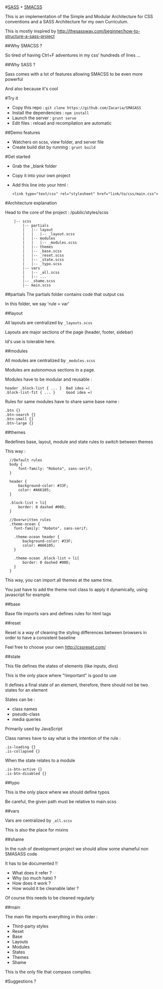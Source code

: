 #[SASS](http://sass-lang.com/) + [SMACSS](http://smacss.com/)

This is an implementation of the Simple and Modular Architecture for CSS conventions and a SASS Architecture for my own Curriculum.
 
This is mostly inspired by <http://thesassway.com/beginner/how-to-structure-a-sass-project>


##Why SMACSS ?

So tired of having Ctrl+F adventures in my css' hundreds of lines ...

##Why SASS ?

Sass comes with a lot of features allowing SMACSS to be even more powerful 

And also because it's cool

#Try it

-   Copy this repo : `git clone https://github.com/Zacaria/SMASASS`
-   Install the dependencies : `npm install`
-   Launch the server : `grunt serve`
-   Edit files : reload and recompilation are automatic

##Demo features

-   Watchers on scss, view folder, and server file
-   Create build dist by running : `grunt build`


#Get started

- Grab the \_blank folder
- Copy it into your own project
- Add this line into your html :
    
    `<link type="text/css" rel="stylesheet" href="link/to/css/main.css">`


#Architecture explanation

Head to the core of the project : /public/styles/scss
    
        |-- scss
            |-- partials
            |   |-- layout
            |   |   |-- _layout.scss 
            |   |-- modules
            |   |   |-- _modules.scss 
            |   |-- themes
            |   |-- _base.scss
            |   |-- _reset.scss
            |   |-- _state.scss
            |   |-- _typo.scss
            |-- vars
            |   |-- _all.scss
            |   |-- ...
            |-- _shame.scss
            |-- main.scss

         
<a name="partials"/>         
##partials
The partials folder contains code that output css

In this folder, we say 'rule = var'
         
<a name="layout"/>         
##layout

All layouts are centralized by `_layouts.scss`

Layouts are major sections of the page (header, footer, sidebar)

Id's use is tolerable here.

<a name="modules"/>
##modules

All modules are centralized by `_modules.scss` 

Modules are autonomous sections in a page.

Modules have to be modular and reusable : 

    header .block-list { ... }  Bad idea =(
    .block-list-fit { ... }     Good idea =)

Rules for same modules have to share same base name :

    .btn {}
    .btn-search {}
    .btn-small {}
    .btn-large {}

<a name="themes"/>
##themes

Redefines base, layout, module and state rules to switch between themes

This way :

      //Default rules
      body {
          font-family: "Roboto", sans-serif;
      }
    
      header {
          background-color: #33F;
          color: #A66105;
      }
    
      .block-list > li{
          border: 0 dashed #00D;
      }
    
      //Overwritten rules
      .theme-ocean {
        font-family: "Roboto", sans-serif;
    
        .theme-ocean header {
            background-color: #33F;
            color: #A66105;
        }
    
        .theme-ocean .block-list > li{
            border: 0 dashed #00D;
        }
      }

This way, you can import all themes at the same time.

You just have to add the theme root class to apply it dynamically, using javascript for example.

<a name="base"/>
##base

Base file imports vars and defines rules for html tags

<a name="reset"/>
##reset

Reset is a way of cleaning the styling differences between browsers in order to have a consistent baseline

Feel free to choose your own <http://cssreset.com/>

<a name="state"/>
##state

This file defines the states of elements (like inputs, divs)

This is the only place where "!important" is good to use

It defines a final state of an element, therefore, there should not be two states for an element

States can be :
- class names
- pseudo-class
- media queries

Primarily used by JavaScript

Class names have to say what is the intention of the rule :

    .is-loading {}
    .is-collapsed {}

When the state relates to a module

    .is-btn-active {}
    .is-btn-disabled {}

<a name="typo"/>
##typo

This is the only place where we should define typos

Be careful, the given path must be relative to main.scss

<a name="vars"/>
##vars

Vars are centralized by `_all.scss`

This is also the place for mixins

<a name="shame"/>
##shame

In the rush of development project we should allow some shameful non SMASASS code

It has to be documented !!

- What does it refer ?
- Why (so much hate) ?
- How does it work ?
- How would it be cleanable later ?

Of course this needs to be cleaned regularly

<a name="main"/>
##main

The main file imports everything in this order : 

- Third-party styles
- Reset
- Base
- Layouts
- Modules
- States
- Themes
- Shame

This is the only file that compass compiles.

#Suggestions ?
